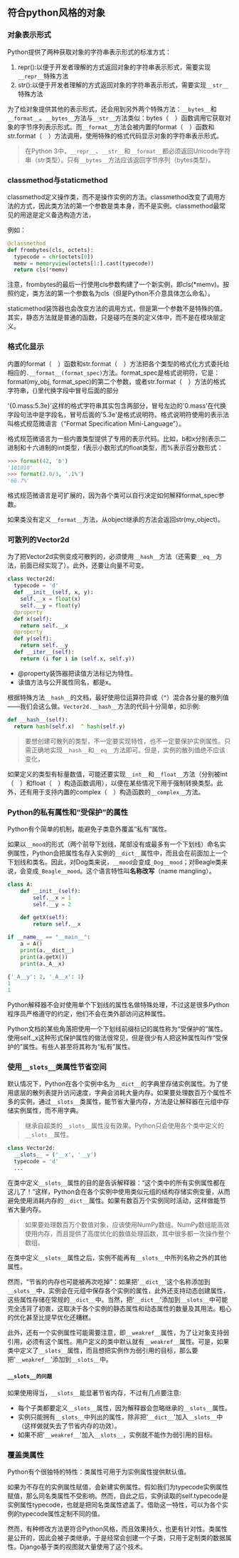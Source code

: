 ## 符合python风格的对象

### 对象表示形式

Python提供了两种获取对象的字符串表示形式的标准方式：

1. repr():以便于开发者理解的方式返回对象的字符串表示形式，需要实现`__repr__`特殊方法
2. str():以便于开发者理解的方式返回对象的字符串表示形式，需要实现`__str__`特殊方法

为了给对象提供其他的表示形式，还会用到另外两个特殊方法：`__bytes__`和`__format__`。`__bytes__`方法与`__str__`方法类似：bytes（　）函数调用它获取对象的字节序列表示形式。而`__format__`方法会被内置的format（　）函数和str.format（　）方法调用，使用特殊的格式代码显示对象的字符串表示形式。

> 在Python 3中，`__repr__`、`__str__`和`__format__`都必须返回Unicode字符串（str类型）。只有`__bytes__`方法应该返回字节序列（bytes类型）。

### classmethod与staticmethod

classmethod定义操作类，而不是操作实例的方法。classmethod改变了调用方法的方式，因此类方法的第一个参数是类本身，而不是实例。classmethod最常见的用途是定义备选构造方法，

例如：

```python
@classmethod
def frombytes(cls, octets):
  typecode = chr(octets[0])
  memv = memoryview(octets[1:].cast(typecode))
  return cls(*memv)
```

注意，frombytes的最后一行使用cls参数构建了一个新实例，即cls(*memv)。按照约定，类方法的第一个参数名为cls（但是Python不介意具体怎么命名）。

staticmethod装饰器也会改变方法的调用方式，但是第一个参数不是特殊的值。其实，静态方法就是普通的函数，只是碰巧在类的定义体中，而不是在模块层定义。

### 格式化显示

内置的format（　）函数和str.format（　）方法把各个类型的格式化方式委托给相应的`.__format__(format_spec)`方法。format_spec是格式说明符，它是：format(my_obj, format_spec)的第二个参数，或者str.format（　）方法的格式字符串，{}里代换字段中冒号后面的部分

'{0.mass:5.3e}'这样的格式字符串其实包含两部分，冒号左边的'0.mass'在代换字段句法中是字段名，冒号后面的'5.3e'是格式说明符。格式说明符使用的表示法叫格式规范微语言（“Format Specification Mini-Language”）。

格式规范微语言为一些内置类型提供了专用的表示代码。比如，b和x分别表示二进制和十六进制的int类型，f表示小数形式的float类型，而%表示百分数形式：

```python
>>> format(42, 'b')
'101010'
>>> format(2.0/3, '.1%')
'66.7%'
```

格式规范微语言是可扩展的，因为各个类可以自行决定如何解释format_spec参数。

如果类没有定义`__format__`方法，从object继承的方法会返回str(my_object)。

### 可散列的Vector2d

为了把Vector2d实例变成可散列的，必须使用`__hash__`方法（还需要`__eq__`方法，前面已经实现了）。此外，还要让向量不可变。

```python
class Vector2d:
  typecode = 'd'
  def __init__(self, x, y):
    self.__x = float(x)
    self.__y = float(y)
  @property
  def x(self):
    return self.__x
  @property
  def y(self):
    return self.__y
  def __iter__(self):
    return (i for i in (self.x, self.y))
```

- @property装饰器把读值方法标记为特性。
- 读值方法与公开属性同名，都是x。

根据特殊方法`__hash__`的文档，最好使用位运算符异或（^）混合各分量的散列值——我们会这么做。`Vector2d.__hash__`方法的代码十分简单，如示例:

```python
def __hash__(self):
  return hash(self.x)  ^ hash(self.y)
```

> 要想创建可散列的类型，不一定要实现特性，也不一定要保护实例属性。只需正确地实现`__hash__`和`__eq__`方法即可。但是，实例的散列值绝不应该变化，

如果定义的类型有标量数值，可能还要实现`__int__`和`__float__`方法（分别被int（　）和float（　）构造函数调用），以便在某些情况下用于强制转换类型。此外，还有用于支持内置的complex（　）构造函数的`__complex__`方法。

### Python的私有属性和“受保护”的属性

Python有个简单的机制，能避免子类意外覆盖“私有”属性。

如果以`__mood`的形式（两个前导下划线，尾部没有或最多有一个下划线）命名实例属性，Python会把属性名存入实例的`__dict__`属性中，而且会在前面加上一个下划线和类名。因此，对Dog类来说，`__mood`会变成`_Dog__mood`；对Beagle类来说，会变成`_Beagle__mood`。这个语言特性叫**名称改写**（name mangling）。

```python
class A:
    def __init__(self):
        self.__x = 1
        self.__y = 2
    
    def getX(self):
        return self.__x

if __name__ == "__main__":
    a = A()
    print(a.__dict__)
    print(a.getX())
    print(a._A__x)
    
{'_A__y': 2, '_A__x': 1}
1
1
```

Python解释器不会对使用单个下划线的属性名做特殊处理，不过这是很多Python程序员严格遵守的约定，他们不会在类外部访问这种属性。

Python文档的某些角落把使用一个下划线前缀标记的属性称为“受保护的”属性。使用self._x这种形式保护属性的做法很常见，但是很少有人把这种属性叫作“受保护的”属性。有些人甚至将其称为“私有”属性。

### 使用`__slots__`类属性节省空间

默认情况下，Python在各个实例中名为`__dict__`的字典里存储实例属性。为了使用底层的散列表提升访问速度，字典会消耗大量内存。如果要处理数百万个属性不多的实例，通过`__slots__`类属性，能节省大量内存，方法是让解释器在元组中存储实例属性，而不用字典。

> 继承自超类的`__slots__`属性没有效果。Python只会使用各个类中定义的`__slots__`属性。

```python
class Vector2d:
  __slots__ = ('__x', '__y')
  typecode = 'd'
  ...
```

在类中定义`__slots__`属性的目的是告诉解释器：“这个类中的所有实例属性都在这儿了！”这样，Python会在各个实例中使用类似元组的结构存储实例变量，从而避免使用消耗内存的`__dict__`属性。如果有数百万个实例同时活动，这样做能节省大量内存。

> 如果要处理数百万个数值对象，应该使用NumPy数组。NumPy数组能高效使用内存，而且提供了高度优化的数值处理函数，其中很多都一次操作整个数组。

在类中定义`__slots__`属性之后，实例不能再有`__slots__`中所列名称之外的其他属性。

然而，“节省的内存也可能被再次吃掉”：如果把'`__dict__`'这个名称添加到`__slots__`中，实例会在元组中保存各个实例的属性，此外还支持动态创建属性，这些属性存储在常规的`__dict__`中。当然，把'``__dict__``'添加到`__slots__`中可能完全违背了初衷，这取决于各个实例的静态属性和动态属性的数量及其用法。粗心的优化甚至比提早优化还糟糕。

此外，还有一个实例属性可能需要注意，即`__weakref__`属性，为了让对象支持弱引用，必须有这个属性。用户定义的类中默认就有`__weakref__`属性。可是，如果类中定义了`__slots__`属性，而且想把实例作为弱引用的目标，那么要把'`__weakref__`'添加到`__slots__`中。

#### `__slots__的问题`

如果使用得当，`__slots__`能显著节省内存，不过有几点要注意:

- 每个子类都要定义`__slots__`属性，因为解释器会忽略继承的`__slots__`属性。
- 实例只能拥有`__slots__`中列出的属性，除非把'`__dict__`'加入`__slots__`中（这样做就失去了节省内存的功效）。
- 如果不把'`__weakref__`'加入`__slots__`，实例就不能作为弱引用的目标。

### 覆盖类属性

Python有个很独特的特性：类属性可用于为实例属性提供默认值。

如果为不存在的实例属性赋值，会新建实例属性。假如我们为typecode实例属性赋值，那么同名类属性不受影响。然而，自此之后，实例读取的self.typecode是实例属性typecode，也就是把同名类属性遮盖了。借助这一特性，可以为各个实例的typecode属性定制不同的值。

然而，有种修改方法更符合Python风格，而且效果持久，也更有针对性。类属性是公开的，因此会被子类继承，于是经常会创建一个子类，只用于定制类的数据属性。Django基于类的视图就大量使用了这个技术。